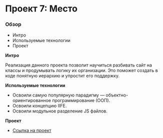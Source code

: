 # Проект 7: Место

### Обзор

- Интро
- Используемые технологии
- Проект

**Интро**

Реализация данного проекта позволит научиться разбивать сайт на классы и продумывать логику их организации. Это поможет создать в коде понятную иерархию и упростит его поддержку.

**Используемые технологии**

- Освоили самую популярную парадигму — объектно-ориентированное программирование (ООП).
- Освоили концепцию IIFE.
- Освоили модульное разделение JS файлов.

**Проект**

- [Ссылка на проект](https://mamatkazin.github.io/mesto/)
